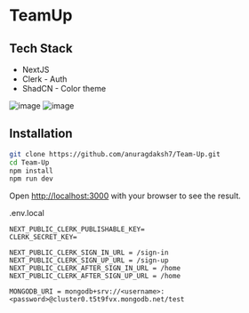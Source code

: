 # TeamUp
## Tech Stack
- NextJS
- Clerk - Auth
- ShadCN - Color theme


![image](https://github.com/anuragdaksh7/Team-Up/assets/84393491/cd09e928-a8c9-493e-a6ad-1e62ff58d9ed)
![image](https://github.com/anuragdaksh7/Team-Up/assets/84393491/8c5e2931-260e-4cc7-966d-b63c7f57becc)


## Installation

```bash
git clone https://github.com/anuragdaksh7/Team-Up.git
cd Team-Up
npm install
npm run dev
```

Open [http://localhost:3000](http://localhost:3000) with your browser to see the result.

.env.local
```
NEXT_PUBLIC_CLERK_PUBLISHABLE_KEY=
CLERK_SECRET_KEY=

NEXT_PUBLIC_CLERK_SIGN_IN_URL = /sign-in
NEXT_PUBLIC_CLERK_SIGN_UP_URL = /sign-up
NEXT_PUBLIC_CLERK_AFTER_SIGN_IN_URL = /home
NEXT_PUBLIC_CLERK_AFTER_SIGN_UP_URL = /home

MONGODB_URI = mongodb+srv://<username>:<password>@cluster0.t5t9fvx.mongodb.net/test

```
